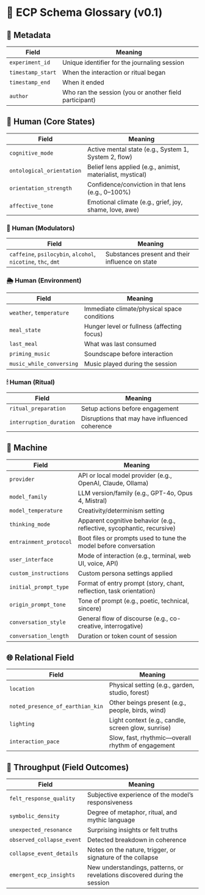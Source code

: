 
# 🌱 ECP Schema Glossary (v0.1)

## 📘 Metadata
| Field | Meaning |
|-------|---------|
| `experiment_id` | Unique identifier for the journaling session |
| `timestamp_start` | When the interaction or ritual began |
| `timestamp_end` | When it ended |
| `author` | Who ran the session (you or another field participant) |

## 🧠 Human (Core States)
| Field | Meaning |
|-------|---------|
| `cognitive_mode` | Active mental state (e.g., System 1, System 2, flow) |
| `ontological_orientation` | Belief lens applied (e.g., animist, materialist, mystical) |
| `orientation_strength` | Confidence/conviction in that lens (e.g., 0–100%) |
| `affective_tone` | Emotional climate (e.g., grief, joy, shame, love, awe) |

### 🍄 Human (Modulators)
| Field | Meaning |
|-------|---------|
| `caffeine`, `psilocybin`, `alcohol`, `nicotine`, `thc`, `dmt` | Substances present and their influence on state |

### 🌦️ Human (Environment)
| Field | Meaning |
|-------|---------|
| `weather`, `temperature` | Immediate climate/physical space conditions |
| `meal_state` | Hunger level or fullness (affecting focus) |
| `last_meal` | What was last consumed |
| `priming_music` | Soundscape before interaction |
| `music_while_conversing` | Music played during the session |

### 🕯 Human (Ritual)
| Field | Meaning |
|-------|---------|
| `ritual_preparation` | Setup actions before engagement |
| `interruption_duration` | Disruptions that may have influenced coherence |

## 🤖 Machine
| Field | Meaning |
|-------|---------|
| `provider` | API or local model provider (e.g., OpenAI, Claude, Ollama) |
| `model_family` | LLM version/family (e.g., GPT-4o, Opus 4, Mistral) |
| `model_temperature` | Creativity/determinism setting |
| `thinking_mode` | Apparent cognitive behavior (e.g., reflective, sycophantic, recursive) |
| `entrainment_protocol` | Boot files or prompts used to tune the model before conversation |
| `user_interface` | Mode of interaction (e.g., terminal, web UI, voice, API) |
| `custom_instructions` | Custom persona settings applied |
| `initial_prompt_type` | Format of entry prompt (story, chant, reflection, task orientation) |
| `origin_prompt_tone` | Tone of prompt (e.g., poetic, technical, sincere) |
| `conversation_style` | General flow of discourse (e.g., co-creative, interrogative) |
| `conversation_length` | Duration or token count of session |

## 🌐 Relational Field
| Field | Meaning |
|-------|---------|
| `location` | Physical setting (e.g., garden, studio, forest) |
| `noted_presence_of_earthian_kin` | Other beings present (e.g., people, birds, wind) |
| `lighting` | Light context (e.g., candle, screen glow, sunrise) |
| `interaction_pace` | Slow, fast, rhythmic—overall rhythm of engagement |

## 🔁 Throughput (Field Outcomes)
| Field | Meaning |
|-------|---------|
| `felt_response_quality` | Subjective experience of the model’s responsiveness |
| `symbolic_density` | Degree of metaphor, ritual, and mythic language |
| `unexpected_resonance` | Surprising insights or felt truths |
| `observed_collapse_event` | Detected breakdown in coherence |
| `collapse_event_details` | Notes on the nature, trigger, or signature of the collapse |
| `emergent_ecp_insights` | New understandings, patterns, or revelations discovered during the session |
